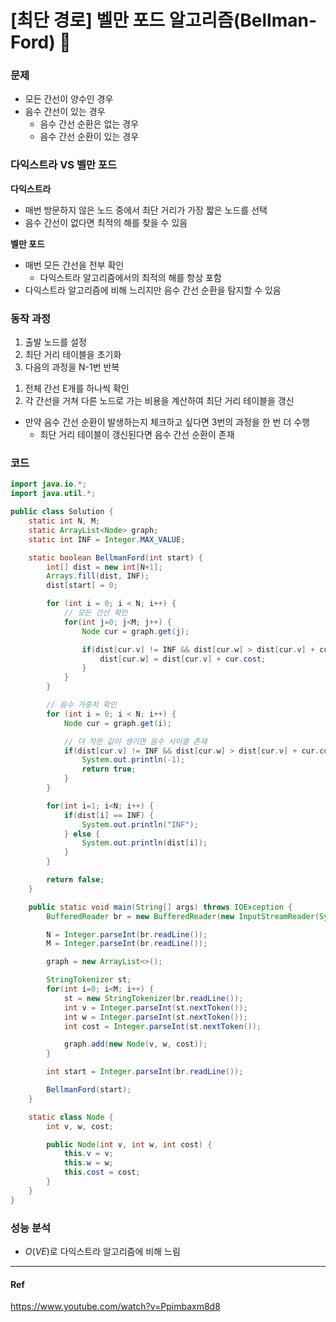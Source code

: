 # [최단 경로] 벨만 포드 알고리즘(Bellman-Ford) 🚕
### 문제
- 모든 간선이 양수인 경우
- 음수 간선이 있는 경우
    - 음수 간선 순환은 없는 경우
    - 음수 간선 순환이 있는 경우


### 다익스트라 VS 벨만 포드
**다익스트라**
- 매번 방문하지 않은 노드 중에서 최단 거리가 가장 짧은 노드를 선택
- 음수 간선이 없다면 최적의 해를 찾을 수 있음

**벨만 포드**
- 매번 모든 간선을 전부 확인
    - 다익스트라 알고리즘에서의 최적의 해를 항상 포함
- 다익스트라 알고리즘에 비해 느리지만 음수 간선 순환을 탐지할 수 있음


### 동작 과정
1. 출발 노드를 설정
2. 최단 거리 테이블을 초기화
3. 다음의 과정을 N-1번 반복
1) 전체 간선 E개를 하나씩 확인
2) 각 간선을 거쳐 다른 노드로 가는 비용을 계산하여 최단 거리 테이블을 갱신

- 만약 음수 간선 순환이 발생하는지 체크하고 싶다면 3번의 과정을 한 번 더 수행
    - 최단 거리 테이블이 갱신된다면 음수 간선 순환이 존재


### 코드
```java
import java.io.*;
import java.util.*;

public class Solution {
    static int N, M;
    static ArrayList<Node> graph;
    static int INF = Integer.MAX_VALUE;

    static boolean BellmanFord(int start) {
        int[] dist = new int[N+1];
        Arrays.fill(dist, INF);
        dist[start] = 0;

        for (int i = 0; i < N; i++) {
            // 모든 간선 확인
            for(int j=0; j<M; j++) {
                Node cur = graph.get(j);

                if(dist[cur.v] != INF && dist[cur.w] > dist[cur.v] + cur.cost) {
                    dist[cur.w] = dist[cur.v] + cur.cost;
                }
            }
        }

        // 음수 가중치 확인
        for (int i = 0; i < N; i++) {
            Node cur = graph.get(i);

            // 더 작은 값이 생기면 음수 사이클 존재
            if(dist[cur.v] != INF && dist[cur.w] > dist[cur.v] + cur.cost) {
                System.out.println(-1);
                return true;
            }
        }

        for(int i=1; i<N; i++) {
            if(dist[i] == INF) {
                System.out.println("INF");
            } else {
                System.out.println(dist[i]);
            }
        }

        return false;
    }

    public static void main(String[] args) throws IOException {
        BufferedReader br = new BufferedReader(new InputStreamReader(System.in));

        N = Integer.parseInt(br.readLine());
        M = Integer.parseInt(br.readLine());

        graph = new ArrayList<>();

        StringTokenizer st;
        for(int i=0; i<M; i++) {
            st = new StringTokenizer(br.readLine());
            int v = Integer.parseInt(st.nextToken());
            int w = Integer.parseInt(st.nextToken());
            int cost = Integer.parseInt(st.nextToken());

            graph.add(new Node(v, w, cost));
        }

        int start = Integer.parseInt(br.readLine());

        BellmanFord(start);
    }

    static class Node {
        int v, w, cost;

        public Node(int v, int w, int cost) {
            this.v = v;
            this.w = w;
            this.cost = cost;
        }
    }
}

```


### 성능 분석
- $O(VE)$로 다익스트라 알고리즘에 비해 느림


---
#### Ref
https://www.youtube.com/watch?v=Ppimbaxm8d8